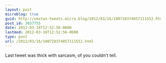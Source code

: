 ```yaml
---
layout: post
microblog: true
guid: http://vmstan-tweets.micro.blog/2012/03/16/180728374057111552.html
post_id: 3037755
date: 2012-03-16T12:52:56-0600
lastmod: 2012-03-16T12:52:56-0600
type: post
url: /2012/03/16/180728374057111552.html
---
```

Last tweet was thick with sarcasm, of you couldn't tell.
